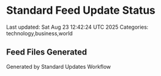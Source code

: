 # Standard Feed Update Status
Last updated: Sat Aug 23 12:42:24 UTC 2025
Categories: technology,business,world

## Feed Files Generated

Generated by Standard Updates Workflow
